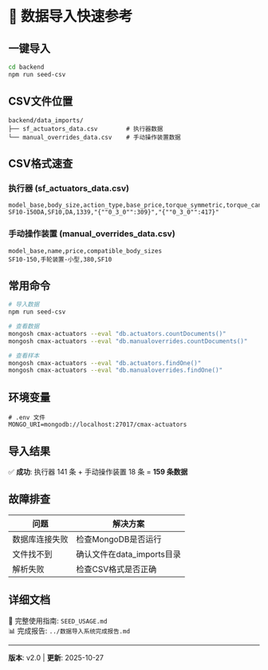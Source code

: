 # 🚀 数据导入快速参考

## 一键导入

```bash
cd backend
npm run seed-csv
```

## CSV文件位置

```
backend/data_imports/
├── sf_actuators_data.csv        # 执行器数据
└── manual_overrides_data.csv    # 手动操作装置数据
```

## CSV格式速查

### 执行器 (sf_actuators_data.csv)
```csv
model_base,body_size,action_type,base_price,torque_symmetric,torque_canted
SF10-150DA,SF10,DA,1339,"{""0_3_0"":309}","{""0_3_0"":417}"
```

### 手动操作装置 (manual_overrides_data.csv)
```csv
model_base,name,price,compatible_body_sizes
SF10-150,手轮装置-小型,380,SF10
```

## 常用命令

```bash
# 导入数据
npm run seed-csv

# 查看数据
mongosh cmax-actuators --eval "db.actuators.countDocuments()"
mongosh cmax-actuators --eval "db.manualoverrides.countDocuments()"

# 查看样本
mongosh cmax-actuators --eval "db.actuators.findOne()"
mongosh cmax-actuators --eval "db.manualoverrides.findOne()"
```

## 环境变量

```env
# .env 文件
MONGO_URI=mongodb://localhost:27017/cmax-actuators
```

## 导入结果

✅ **成功**: 执行器 141 条 + 手动操作装置 18 条 = **159 条数据**

## 故障排查

| 问题 | 解决方案 |
|------|----------|
| 数据库连接失败 | 检查MongoDB是否运行 |
| 文件找不到 | 确认文件在data_imports目录 |
| 解析失败 | 检查CSV格式是否正确 |

## 详细文档

📖 完整使用指南: `SEED_USAGE.md`  
📊 完成报告: `../数据导入系统完成报告.md`

---
**版本**: v2.0 | **更新**: 2025-10-27

